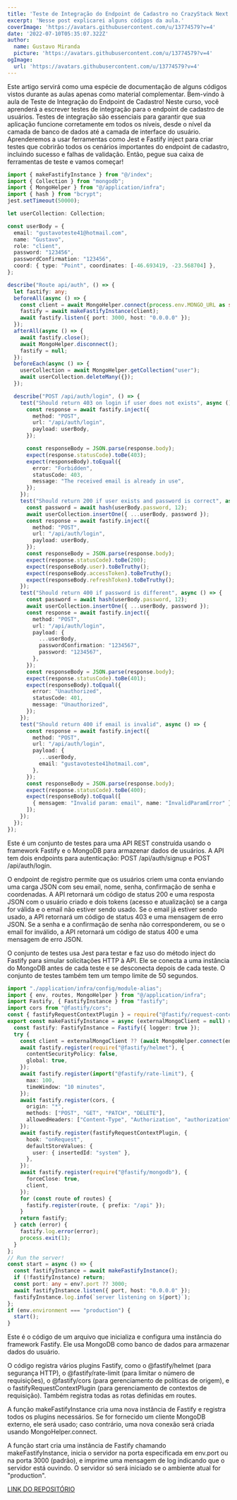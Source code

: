 ```yaml
---
title: 'Teste de Integração do Endpoint de Cadastro no CrazyStack Next.js'
excerpt: 'Nesse post explicarei alguns códigos da aula.'
coverImage: 'https://avatars.githubusercontent.com/u/13774579?v=4'
date: '2022-07-10T05:35:07.322Z'
author:
  name: Gustavo Miranda
  picture: 'https://avatars.githubusercontent.com/u/13774579?v=4'
ogImage:
  url: 'https://avatars.githubusercontent.com/u/13774579?v=4'
---
```

Este artigo servirá como uma espécie de documentação de alguns códigos vistos durante as aulas apenas como material complementar.
Bem-vindo à aula de Teste de Integração do Endpoint de Cadastro! Neste curso, você aprenderá a escrever testes de integração para o endpoint de cadastro de usuários. Testes de integração são essenciais para garantir que sua aplicação funcione corretamente em todos os níveis, desde o nível da camada de banco de dados até a camada de interface do usuário. Aprenderemos a usar ferramentas como Jest e Fastify inject para criar testes que cobrirão todos os cenários importantes do endpoint de cadastro, incluindo sucesso e falhas de validação. Então, pegue sua caixa de ferramentas de teste e vamos começar!

```typescript
import { makeFastifyInstance } from "@/index";
import { Collection } from "mongodb";
import { MongoHelper } from "@/application/infra";
import { hash } from "bcrypt";
jest.setTimeout(50000);

let userCollection: Collection;

const userBody = {
  email: "gustavoteste41@hotmail.com",
  name: "Gustavo",
  role: "client",
  password: "123456",
  passwordConfirmation: "123456",
  coord: { type: "Point", coordinates: [-46.693419, -23.568704] },
};

describe("Route api/auth", () => {
  let fastify: any;
  beforeAll(async () => {
    const client = await MongoHelper.connect(process.env.MONGO_URL as string);
    fastify = await makeFastifyInstance(client);
    await fastify.listen({ port: 3000, host: "0.0.0.0" });
  });
  afterAll(async () => {
    await fastify.close();
    await MongoHelper.disconnect();
    fastify = null;
  });
  beforeEach(async () => {
    userCollection = await MongoHelper.getCollection("user");
    await userCollection.deleteMany({});
  });

  describe("POST /api/auth/login", () => {
    test("Should return 403 on login if user does not exists", async () => {
      const response = await fastify.inject({
        method: "POST",
        url: "/api/auth/login",
        payload: userBody,
      });

      const responseBody = JSON.parse(response.body);
      expect(response.statusCode).toBe(403);
      expect(responseBody).toEqual({
        error: "Forbidden",
        statusCode: 403,
        message: "The received email is already in use",
      });
    });
    test("Should return 200 if user exists and password is correct", async () => {
      const password = await hash(userBody.password, 12);
      await userCollection.insertOne({ ...userBody, password });
      const response = await fastify.inject({
        method: "POST",
        url: "/api/auth/login",
        payload: userBody,
      });
      const responseBody = JSON.parse(response.body);
      expect(response.statusCode).toBe(200);
      expect(responseBody.user).toBeTruthy();
      expect(responseBody.accessToken).toBeTruthy();
      expect(responseBody.refreshToken).toBeTruthy();
    });
    test("Should return 400 if password is different", async () => {
      const password = await hash(userBody.password, 12);
      await userCollection.insertOne({ ...userBody, password });
      const response = await fastify.inject({
        method: "POST",
        url: "/api/auth/login",
        payload: {
          ...userBody,
          passwordConfirmation: "1234567",
          password: "1234567",
        },
      });
      const responseBody = JSON.parse(response.body);
      expect(response.statusCode).toBe(401);
      expect(responseBody).toEqual({
        error: "Unauthorized",
        statusCode: 401,
        message: "Unauthorized",
      });
    });
    test("Should return 400 if email is invalid", async () => {
      const response = await fastify.inject({
        method: "POST",
        url: "/api/auth/login",
        payload: {
          ...userBody,
          email: "gustavoteste41hotmail.com",
        },
      });
      const responseBody = JSON.parse(response.body);
      expect(response.statusCode).toBe(400);
      expect(responseBody).toEqual([
        { mensagem: "Invalid param: email", name: "InvalidParamError" },
      ]);
    });
  });
});
``` 
Este é um conjunto de testes para uma API REST construída usando o framework Fastify e o MongoDB para armazenar dados de usuários. A API tem dois endpoints para autenticação: POST /api/auth/signup e POST /api/auth/login.

O endpoint de registro permite que os usuários criem uma conta enviando uma carga JSON com seu email, nome, senha, confirmação de senha e coordenadas. A API retornará um código de status 200 e uma resposta JSON com o usuário criado e dois tokens (acesso e atualização) se a carga for válida e o email não estiver sendo usado. Se o email já estiver sendo usado, a API retornará um código de status 403 e uma mensagem de erro JSON. Se a senha e a confirmação de senha não corresponderem, ou se o email for inválido, a API retornará um código de status 400 e uma mensagem de erro JSON.
 
O conjunto de testes usa Jest para testar e faz uso do método inject do Fastify para simular solicitações HTTP à API. Ele se conecta a uma instância do MongoDB antes de cada teste e se desconecta depois de cada teste. O conjunto de testes também tem um tempo limite de 50 segundos.
```typescript
import "./application/infra/config/module-alias";
import { env, routes, MongoHelper } from "@/application/infra";
import Fastify, { FastifyInstance } from "fastify";
import cors from "@fastify/cors";
const { fastifyRequestContextPlugin } = require("@fastify/request-context");
export const makeFastifyInstance = async (externalMongoClient = null) => {
  const fastify: FastifyInstance = Fastify({ logger: true });
  try {
    const client = externalMongoClient ?? (await MongoHelper.connect(env.mongoUri));
    await fastify.register(require("@fastify/helmet"), {
      contentSecurityPolicy: false,
      global: true,
    });
    await fastify.register(import("@fastify/rate-limit"), {
      max: 100,
      timeWindow: "10 minutes",
    });
    await fastify.register(cors, {
      origin: "*",
      methods: ["POST", "GET", "PATCH", "DELETE"],
      allowedHeaders: ["Content-Type", "Authorization", "authorization", "refreshtoken"],
    });
    await fastify.register(fastifyRequestContextPlugin, {
      hook: "onRequest",
      defaultStoreValues: {
        user: { insertedId: "system" },
      },
    });
    await fastify.register(require("@fastify/mongodb"), {
      forceClose: true,
      client,
    });
    for (const route of routes) {
      fastify.register(route, { prefix: "/api" });
    }
    return fastify;
  } catch (error) {
    fastify.log.error(error);
    process.exit(1);
  }
};
// Run the server!
const start = async () => {
  const fastifyInstance = await makeFastifyInstance();
  if (!fastifyInstance) return;
  const port: any = env?.port ?? 3000;
  await fastifyInstance.listen({ port, host: "0.0.0.0" });
  fastifyInstance.log.info(`server listening on ${port}`);
};
if (env.environment === "production") {
  start();
} 
``` 
Este é o código de um arquivo que inicializa e configura uma instância do framework Fastify. Ele usa MongoDB como banco de dados para armazenar dados do usuário.

O código registra vários plugins Fastify, como o @fastify/helmet (para segurança HTTP), o @fastify/rate-limit (para limitar o número de requisições), o @fastify/cors (para gerenciamento de políticas de origem), e o fastifyRequestContextPlugin (para gerenciamento de contextos de requisição). Também registra todas as rotas definidas em routes.

A função makeFastifyInstance cria uma nova instância de Fastify e registra todos os plugins necessários. Se for fornecido um cliente MongoDB externo, ele será usado; caso contrário, uma nova conexão será criada usando MongoHelper.connect.

A função start cria uma instância de Fastify chamando makeFastifyInstance, inicia o servidor na porta especificada em env.port ou na porta 3000 (padrão), e imprime uma mensagem de log indicando que o servidor está ouvindo. O servidor só será iniciado se o ambiente atual for "production".
 
[LINK DO REPOSITÓRIO](https://github.com/gumiranda/CrazyStackNodeJs)